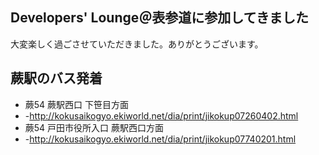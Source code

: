 ## Developers' Lounge＠表参道に参加してきました

大変楽しく過ごさせていただきました。ありがとうございます。


## 蕨駅のバス発着

* 蕨54 蕨駅西口 下笹目方面
* -http://kokusaikogyo.ekiworld.net/dia/print/jikokup07260402.html
* 蕨54 戸田市役所入口 蕨駅西口方面
* -http://kokusaikogyo.ekiworld.net/dia/print/jikokup07740201.html


